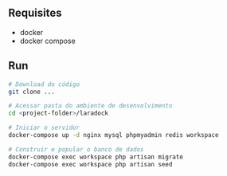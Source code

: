 ## Requisites

* docker
* docker compose

## Run

````bash
# Download do código
git clone ...

# Acessar pasta do ambiente de desenvolvimento
cd <project-folder>/laradock

# Iniciar o servidor
docker-compose up -d nginx mysql phpmyadmin redis workspace

# Construir e popular o banco de dados
docker-compose exec workspace php artisan migrate
docker-compose exec workspace php artisan seed
````

